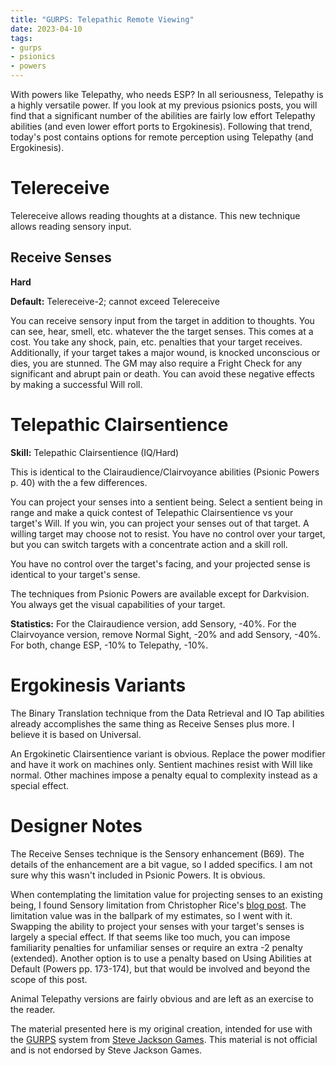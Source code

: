 ```yaml
---
title: "GURPS: Telepathic Remote Viewing"
date: 2023-04-10
tags:
- gurps
- psionics
- powers
---
```


With powers like Telepathy, who needs ESP? In all seriousness, Telepathy is a highly versatile power. If you look at my previous psionics posts, you will find that a significant number of the abilities are fairly low effort Telepathy abilities (and even lower effort ports to Ergokinesis). Following that trend, today's post contains options for remote perception using Telepathy (and Ergokinesis).

# Telereceive
Telereceive allows reading thoughts at a distance. This new technique allows reading sensory input.

## Receive Senses
**Hard**

__Default:__ Telereceive-2; cannot exceed Telereceive

You can receive sensory input from the target in addition to thoughts. You can see, hear, smell, etc. whatever the the target senses. This comes at a cost. You take any shock, pain, etc. penalties that your target receives. Additionally, if your target takes a major wound, is knocked unconscious or dies, you are stunned. The GM may also require a Fright Check for any significant and abrupt pain or death. You can avoid these negative effects by making a successful Will roll.

# Telepathic Clairsentience
__Skill:__ Telepathic Clairsentience (IQ/Hard)

This is identical to the Clairaudience/Clairvoyance abilities (Psionic Powers p. 40) with the a few differences.

You can project your senses into a sentient being. Select a sentient being in range and make a quick contest of Telepathic Clairsentience vs your target's Will. If you win, you can project your senses out of that target. A willing target may choose not to resist. You have no control over your target, but you can switch targets with a concentrate action and a skill roll.

You have no control over the target's facing, and your projected sense is identical to your target's sense.

The techniques from Psionic Powers are available except for Darkvision. You always get the visual capabilities of your target.

__Statistics:__ For the Clairaudience version, add Sensory, -40%. For the Clairvoyance version, remove Normal Sight, -20% and add Sensory, -40%. For both, change ESP, -10% to Telepathy, -10%.

# Ergokinesis Variants
The Binary Translation technique from the Data Retrieval and IO Tap abilities already accomplishes the same thing as Receive Senses plus more. I believe it is based on Universal.

An Ergokinetic Clairsentience variant is obvious. Replace the power modifier and have it work on machines only. Sentient machines resist with Will like normal. Other machines impose a penalty equal to complexity instead as a special effect.

# Designer Notes
The Receive Senses technique is the Sensory enhancement (B69). The details of the enhancement are a bit vague, so I added specifics. I am not sure why this wasn't included in Psionic Powers. It is obvious.

When contemplating the limitation value for projecting senses to an existing being, I found Sensory limitation from Christopher Rice's [blog post](https://www.ravensnpennies.com/gurps101-all-seeing-eyes/). The limitation value was in the ballpark of my estimates, so I went with it. Swapping the ability to project your senses with your target's senses is largely a special effect. If that seems like too much, you can impose familiarity penalties for unfamiliar senses or require an extra -2 penalty (extended). Another option is to use a penalty based on Using Abilities at Default (Powers pp. 173-174), but that would be involved and beyond the scope of this post.

Animal Telepathy versions are fairly obvious and are left as an exercise to the reader.

The material presented here is my original creation, intended for use with the [GURPS](https://www.sjgames.com/gurps/) system from [Steve Jackson Games](https://www.sjgames.com/). This material is not official and is not endorsed by Steve Jackson Games.
